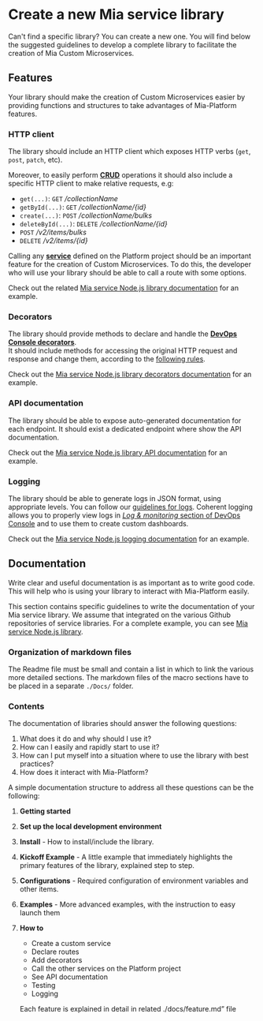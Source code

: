 # Create a new Mia service library

Can't find a specific library? You can create a new one. You will find below the suggested guidelines to develop a complete library to facilitate the creation of Mia Custom Microservices.  

## Features
Your library should make the creation of Custom Microservices easier by providing functions and structures to take advantages of Mia-Platform features.

### HTTP client
The library should include an HTTP client which exposes HTTP verbs (`get`, `post`, `patch`, etc).

Moreover, to easily perform [**CRUD**](./../development_suite/api-console/api-design/crud_advanced.md) operations it should also include a specific HTTP client to make relative requests, e.g:

* `get(...)`: `GET` */collectionName*
* `getById(...)`: `GET` */collectionName/{id}*
* `create(...)`: `POST` */collectionName/bulks*
* `deleteById(...)`: `DELETE` */collectionName/{id}*
* `POST` */v2/items/bulks*
* `DELETE` */v2/items/{id}*

Calling any [**service**](./../development_suite/api-console/api-design/services.md) defined on the Platform project should be an important feature for the creation of Custom Microservices. To do this, the developer who will use your library should be able to call a route with some options.

Check out the related [Mia service Node.js library documentation](https://github.com/mia-platform/custom-plugin-lib/blob/master/docs/HTTPClient.md) for an example.

### Decorators
The library should provide methods to declare and handle the [**DevOps Console decorators**](./../development_suite/api-console/api-design/decorators.md).  
It should include methods for accessing the original HTTP request and response and change them, according to the [following rules](./../development_suite/api-console/api-design/decorators.md).

Check out the [Mia service Node.js library decorators documentation](https://github.com/mia-platform/custom-plugin-lib/blob/master/docs/Decorators.md) for an example.

### API documentation
The library should be able to expose auto-generated documentation for each endpoint. It should exist a dedicated endpoint where show the API documentation. 

Check out the [Mia service Node.js library API documentation](https://github.com/mia-platform/custom-plugin-lib/blob/master/docs/ApiDoc.md) for an example.

### Logging
The library should be able to generate logs in JSON format, using appropriate levels. You can follow our [guidelines for logs](./../development_suite/monitoring-dashboard/dev_ops_guide/log.md). Coherent logging allows you to properly view logs in [*Log & monitoring* section of DevOps Console](https://docs.mia-platform.eu/development_suite/overview-dev-suite/#log-monitoring) and to use them to create custom dashboards.

Check out the [Mia service Node.js logging documentation](https://github.com/mia-platform/custom-plugin-lib/blob/master/docs/Logging.md) for an example.

## Documentation
Write clear and useful documentation is as important as to write good code. This will help who is using your library to interact with Mia-Platform easily.

This section contains specific guidelines to write the documentation of your Mia service library. We assume that
integrated on the various Github repositories of service libraries. For a complete example, you can see [Mia service Node.js library](https://github.com/mia-platform/custom-plugin-lib). 

### Organization of markdown files
The Readme file must be small and contain a list in which to link the various more detailed sections.
The markdown files of the macro sections have to be placed in a separate `./Docs/` folder.

### Contents
The documentation of libraries should answer the following questions:

1. What does it do and why should I use it?
2. How can I easily and rapidly start to use it?
3. How can I put myself into a situation where to use the library with best practices?
4. How does it interact with Mia-Platform?

A simple documentation structure to address all these questions can be the following:

1. **Getting started**
2. **Set up the local development environment**
3. **Install**  - How to install/include the library.
4. **Kickoff Example** - A little example that immediately highlights the primary features of the library, explained step to step.
5. **Configurations** - Required configuration of environment variables and other items.
6. **Examples** - More advanced examples, with the instruction to easy launch them
7. **How to**
    * Create a custom service
    * Declare routes
    * Add decorators
    * Call the other services on the Platform project
    * See API documentation
    * Testing
    * Logging
    
    Each feature is explained in detail in related ./docs/feature.md” file